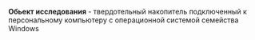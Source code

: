 **Обьект исследования** - твердотельный накопитель подключенный к персональному компьютеру с операционной системой семейства Windows
